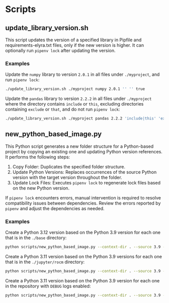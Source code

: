 # Scripts

## update_library_version.sh

This script updates the version of a specified library in Pipfile and requirements-elyra.txt files, only if the new version is higher. It can optionally run `pipenv lock` after updating the version.

### Examples

Update the `numpy` library to version `2.0.1` in all files under `./myproject`, and run `pipenv lock`:

```sh
./update_library_version.sh ./myproject numpy 2.0.1 '' '' true
```

Update the `pandas` library to version `2.2.2` in all files under `./myproject` where the directory contains `include` or `this`, excluding directories containing `exclude` or `that`, and do not run `pipenv lock`:

```sh
./update_library_version.sh ./myproject pandas 2.2.2 'include|this' 'exclude|that' false
```

## new_python_based_image.py

This Python script generates a new folder structure for a Python-based project by copying an existing one and updating Python version references. It performs the following steps:

1. Copy Folder: Duplicates the specified folder structure.
1. Update Python Versions: Replaces occurrences of the source Python version with the target version throughout the folder.
1. Update Lock Files: Executes `pipenv lock` to regenerate lock files based on the new Python version.

If `pipenv lock` encounters errors, manual intervention is required to resolve compatibility issues between dependencies. Review the errors reported by `pipenv` and adjust the dependencies as needed.

### Examples

Create a Python 3.12 version based on the Python 3.9 version for each one that is in the `./base` directory:

```sh
python scripts/new_python_based_image.py --context-dir . --source 3.9 --target 3.12 --match ./base
```

Create a Python 3.11 version based on the Python 3.9 versions for each one that is in the `./jupyter/rocm` directory:

```sh
python scripts/new_python_based_image.py --context-dir . --source 3.9 --target 3.11 --match ./jupyter/rocm
```

Create a Python 3.11 version based on the Python 3.9 version for each one in the repository with `DEBUG` logs enabled:

```sh
python scripts/new_python_based_image.py --context-dir . --source 3.9 --target 3.11 --match ./ --log-level DEBUG
```
